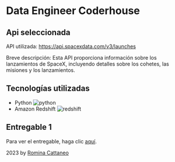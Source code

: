 # Data Engineer Coderhouse 

## Api seleccionada
API utilizada: https://api.spacexdata.com/v3/launches

Breve descripción: Esta API proporciona información sobre los lanzamientos de SpaceX, incluyendo detalles sobre los cohetes, las misiones y los lanzamientos.

## Tecnologías utilizadas
- Python ![python](https://img.icons8.com/color/48/000000/python.png)
- Amazon Redshift ![redshift](https://img.icons8.com/color/48/000000/amazon-redshift.png)

## Entregable 1
Para ver el entregable, haga clic [aquí](https://github.com/romica44/DataEngineerCH/blob/main/Entregable1/entregable1.py).




2023 by [Romina Cattaneo](https://www.linkedin.com/in/romina-paola-cattaneo-9757b345/)
